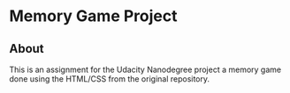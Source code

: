 # Memory Game Project


## About

This is an assignment for the Udacity Nanodegree project a memory game done using the HTML/CSS from the original repository.

